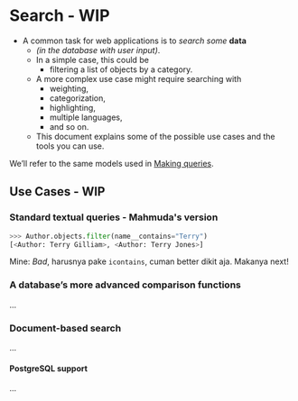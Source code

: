 # Search - WIP

- A common task for web applications is to *search* *some* **data**
  - _(in the database with user input)_.
  - In a simple case, this could be
    - filtering a list of objects by a category. 
  - A more complex use case might require searching with
    - weighting, 
    - categorization, 
    - highlighting, 
    - multiple languages, 
    - and so on. 
  - This document explains some of the possible use cases and the tools you can use.

We’ll refer to the same models used in [Making queries](./2_queries.md#models-used-as-reference).

## Use Cases - WIP

### Standard textual queries - Mahmuda's version

```python
>>> Author.objects.filter(name__contains="Terry")
[<Author: Terry Gilliam>, <Author: Terry Jones>]
```

Mine:
*Bad*, harusnya pake `icontains`, cuman better dikit aja. Makanya next!

### A database’s more advanced comparison functions

...

### Document-based search

...

#### PostgreSQL support

...
